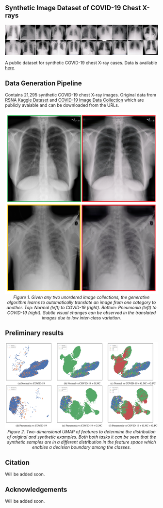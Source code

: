 ## Synthetic Image Dataset of COVID-19 Chest X-rays 

<p align="center">
  <a href="#"><img src="./media/synthetic.jpg"></a> <br />
</p>

A public dataset for synthetic COVID-19 chest X-ray cases. Data is available [here](https://github.com/hasibzunair/synthetic-covid-cxr-dataset/releases).

## Data Generation Pipeline

Contains 21,295 synthetic COVID-19 chest X-ray images. Original data from [RSNA Kaggle Dataset](https://academictorrents.com/details/95588a735c9ae4d123f3ca408e56570409bcf2a9) and [COVID-19 Image Data Collection](https://github.com/ieee8023/covid-chestxray-dataset) which are publicly avaiable and can be downloaded from the URLs.

<p align="center">
  <a href="#"><img src="./media/xray.png" height=600/></a> <br />
  <em> 
    Figure 1. Given any two unordered image collections, the generative algorithm learns to automatically translate an image from one category to another. Top: Normal (left) to COVID-19 (right). Bottom: Pneumonia (left) to COVID-19 (right). Subtle visual changes can be observed in the translated images due
to low inter-class variation.
    </em>
</p>


## Preliminary results


<p align="center">
  <a href="#"><img src="./media/umap.png"></a> <br />
  <em> 
    Figure 2. Two-dimensional UMAP of features to determine the distribution of original and synthetic examples. Both both tasks it
can be seen that the synthetic samples are in a different distribution in the feature space which enables a decision boundary among
the classes.
    </em>
</p>



## Citation

Will be added soon.

## Acknowledgements

Will be added soon.






